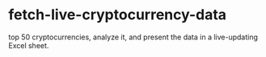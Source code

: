 # fetch-live-cryptocurrency-data
top 50 cryptocurrencies, analyze it, and present the data in a live-updating Excel sheet. 

